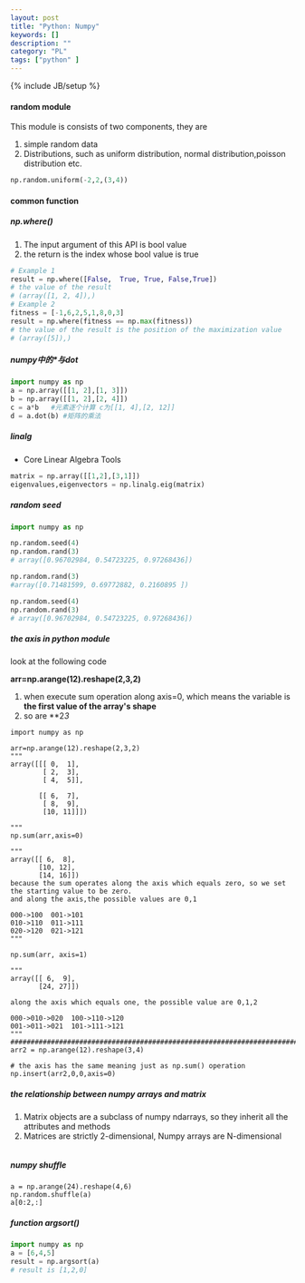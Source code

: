 ```yaml
---
layout: post
title: "Python: Numpy"
keywords: []
description: ""
category: "PL"
tags: ["python" ]
---
```

{% include JB/setup %}



#### random module
This module is consists of two components, they are <br />
1. simple random data
2. Distributions, such as uniform distribution, normal distribution,poisson distribution etc.

```python
np.random.uniform(-2,2,(3,4))
```


#### common function

##### np.where()
1. The input argument of this API is bool value
2. the return is the index whose bool value is true

```python
# Example 1
result = np.where([False,  True, True, False,True])
# the value of the result
# (array([1, 2, 4]),)
# Example 2
fitness = [-1,6,2,5,1,8,0,3]
result = np.where(fitness == np.max(fitness))
# the value of the result is the position of the maximization value
# (array([5]),)
```


##### numpy中的\*与dot
```python
import numpy as np
a = np.array([[1, 2],[1, 3]])
b = np.array([[1, 2],[2, 4]])
c = a*b   #元素逐个计算 c为[[1, 4],[2, 12]]
d = a.dot(b) #矩阵的乘法
```

##### linalg
+ Core Linear Algebra Tools

```python
matrix = np.array([[1,2],[3,1]])
eigenvalues,eigenvectors = np.linalg.eig(matrix)
```

##### random seed


```python
import numpy as np

np.random.seed(4)
np.random.rand(3)
# array([0.96702984, 0.54723225, 0.97268436])

np.random.rand(3)
#array([0.71481599, 0.69772882, 0.2160895 ])

np.random.seed(4)
np.random.rand(3)
# array([0.96702984, 0.54723225, 0.97268436])
```

##### the axis in python module

look at the following code 

**arr=np.arange(12).reshape(2,3,2)**

1. when execute sum operation along axis=0, which means the variable is **the first value of the array's shape**
2. so are **2*3*

```python3
import numpy as np

arr=np.arange(12).reshape(2,3,2)
"""
array([[[ 0,  1],
        [ 2,  3],
        [ 4,  5]],

       [[ 6,  7],
        [ 8,  9],
        [10, 11]]])

"""
np.sum(arr,axis=0)

"""
array([[ 6,  8],
       [10, 12],
       [14, 16]])
because the sum operates along the axis which equals zero, so we set the starting value to be zero.
and along the axis,the possible values are 0,1 

000->100  001->101
010->110  011->111
020->120  021->121
"""

np.sum(arr, axis=1)

"""
array([[ 6,  9],
       [24, 27]])

along the axis which equals one, the possible value are 0,1,2

000->010->020  100->110->120
001->011->021  101->111->121
"""
########################################################################
arr2 = np.arange(12).reshape(3,4)

# the axis has the same meaning just as np.sum() operation
np.insert(arr2,0,0,axis=0)

```

##### the relationship between numpy arrays and matrix

1. Matrix objects are a subclass of numpy ndarrays, so they inherit all the attributes and methods 
2. Matrices are strictly 2-dimensional, Numpy arrays are N-dimensional

```python

```

##### numpy shuffle

```python3
a = np.arange(24).reshape(4,6)
np.random.shuffle(a)
a[0:2,:]
```

##### function argsort()

```python
import numpy as np
a = [6,4,5]
result = np.argsort(a) 
# result is [1,2,0]
```
 


